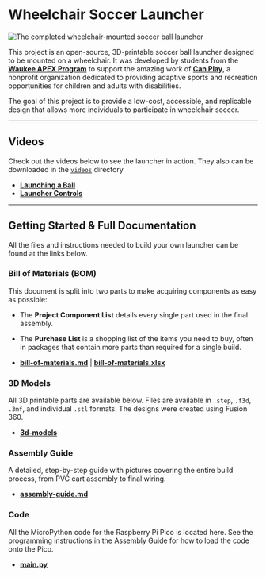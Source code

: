 # Wheelchair Soccer Launcher

![The completed wheelchair-mounted soccer ball launcher](/images/wheelchair-soccer-launcher-side.png)

This project is an open-source, 3D-printable soccer ball launcher designed to be mounted on a wheelchair. It was developed by students from the **[Waukee APEX Program](https://apex.waukeeschools.org/)** to support the amazing work of [**Can Play**](https://can-play.org/), a nonprofit organization dedicated to providing adaptive sports and recreation opportunities for children and adults with disabilities.

The goal of this project is to provide a low-cost, accessible, and replicable design that allows more individuals to participate in wheelchair soccer.

-----

## Videos

Check out the videos below to see the launcher in action. They also can be downloaded in the [`videos`](/videos/) directory

  * **[Launching a Ball](https://drive.google.com/file/d/1Zj8VsEUQvgTQKYYCXFO2hsKvwk39IFne/view?usp=sharing)**
  * **[Launcher Controls](https://drive.google.com/file/d/1pz40n8Ktj4fxog2c7bPQqHmXNsAXVMiB/view?usp=sharing)**

-----

## Getting Started & Full Documentation

All the files and instructions needed to build your own launcher can be found at the links below.

### Bill of Materials (BOM)

This document is split into two parts to make acquiring components as easy as possible:

  * The **Project Component List** details every single part used in the final assembly.

  * The **Purchase List** is a shopping list of the items you need to buy, often in packages that contain more parts than required for a single build.

  * **[bill-of-materials.md](/bill-of-materials.md)** | **[bill-of-materials.xlsx](/bill-of-materials.xlsx)** 

### 3D Models

All 3D printable parts are available below. Files are available in `.step`, `.f3d`, `.3mf`, and individual `.stl` formats. The designs were created using Fusion 360.

  * **[3d-models](/3d-models/)**

### Assembly Guide

A detailed, step-by-step guide with pictures covering the entire build process, from PVC cart assembly to final wiring.

  * **[assembly-guide.md](/assembly-guide.md)**

### Code

All the MicroPython code for the Raspberry Pi Pico is located here. See the programming instructions in the Assembly Guide for how to load the code onto the Pico.

  * **[main.py](/micropython-code/main.py)**

